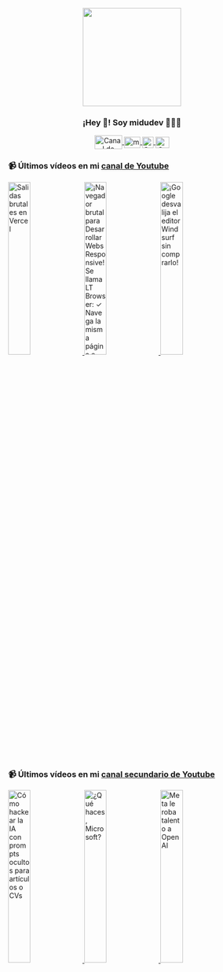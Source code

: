 <p align="center" width="300">
   <img align="center" width="200" src="https://user-images.githubusercontent.com/1561955/106762302-fda9de00-6635-11eb-99be-3ef744e60c0e.png" />
   <h3 align="center">¡Hey 👋! Soy midudev 👨🏻‍💻</h3>
</p>

<p align="center">
   <a href="https://twitch.tv/midudev" target="blank">
    <img align="center" src="https://upload.wikimedia.org/wikipedia/commons/c/ce/Twitch_logo_2019.svg" alt="Canal de Twitch de midudev" height="28px" width="56px" />
  </a>
  <span style="width: 8px;"> </span>
   <a href="https://youtube.com/midudev" target="blank">
    <img align="center" src="https://upload.wikimedia.org/wikipedia/commons/0/09/YouTube_full-color_icon_%282017%29.svg" alt="midudev" height="23px" width="33px" />
  </a>
  <span style="width: 8px;"> </span>
  <a href="https://instagram.com/midu.dev" target="blank">
    <img align="center" src="https://upload.wikimedia.org/wikipedia/commons/e/e7/Instagram_logo_2016.svg" alt="Canal de Instagram de midu.dev" height="23px" width="23px" />
  </a>
  <span style="width: 8px;"> </span>
  <a href="https://twitter.com/midudev" target="blank">
    <img align="center" src="https://upload.wikimedia.org/wikipedia/commons/thumb/6/6f/Logo_of_Twitter.svg/2491px-Logo_of_Twitter.svg.png" alt="Canal de Twitter de midudev" height="23px" width="28px" />
  </a>
</p>

### 📹 Últimos vídeos en mi [canal de Youtube](https://youtube.com/midudev?sub_confirmation=1)

<a href='https://youtu.be/GIYlQZWVxms' target='_blank'>
  <img width='30%' src='https://img.youtube.com/vi/GIYlQZWVxms/mqdefault.jpg' alt='Salidas brutales en Vercel' />
</a>
<a href='https://youtu.be/42ZWjgz6lMo' target='_blank'>
  <img width='30%' src='https://img.youtube.com/vi/42ZWjgz6lMo/mqdefault.jpg' alt='¡Navegador brutal para Desarrollar Webs Responsive! Se llama LT Browser:  ✓ Navega la misma página e' />
</a>
<a href='https://youtu.be/_25jFmhvL3E' target='_blank'>
  <img width='30%' src='https://img.youtube.com/vi/_25jFmhvL3E/mqdefault.jpg' alt='¡Google desvalija el editor Windsurf sin comprarlo!' />
</a>

### 📹 Últimos vídeos en mi [canal secundario de Youtube](https://youtube.com/midulive?sub_confirmation=1)

<a href='https://youtu.be/GkJNP_Pgqh4' target='_blank'>
  <img width='30%' src='https://img.youtube.com/vi/GkJNP_Pgqh4/mqdefault.jpg' alt='Cómo hackear la IA con prompts ocultos para artículos o CVs' />
</a>
<a href='https://youtu.be/HD95Ap0oaa0' target='_blank'>
  <img width='30%' src='https://img.youtube.com/vi/HD95Ap0oaa0/mqdefault.jpg' alt='¿Qué haces, Microsoft?' />
</a>
<a href='https://youtu.be/PZQo4m5OAwg' target='_blank'>
  <img width='30%' src='https://img.youtube.com/vi/PZQo4m5OAwg/mqdefault.jpg' alt='Meta le roba talento a OpenAI' />
</a>